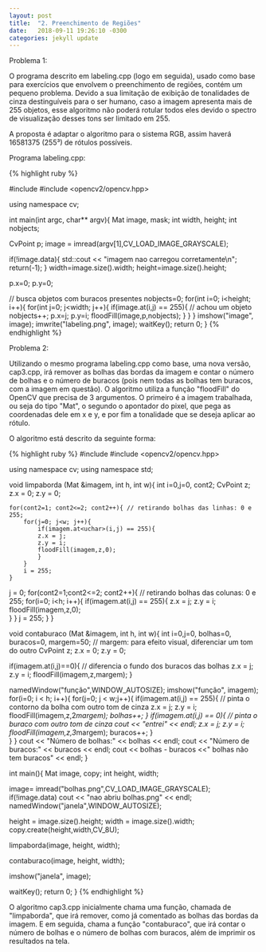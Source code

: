 ```yaml
---
layout: post
title:  "2. Preenchimento de Regiões"
date:   2018-09-11 19:26:10 -0300
categories: jekyll update
---
```

Problema 1:

O programa descrito em labeling.cpp (logo em seguida), usado como base para exercícios que envolvem o preenchimento de regiões, contém um pequeno problema. Devido a sua limitação de exibição de tonalidades de cinza destinguíveis para o ser humano, caso a imagem apresenta mais de 255 objetos, esse algoritmo não poderá rotular todos eles devido o spectro de visualização desses tons ser limitado em 255. 

A proposta é adaptar o algoritmo para o sistema RGB, assim haverá 16581375 (255³) de rótulos possíveis.

Programa labeling.cpp:

{% highlight ruby %}

#include <iostream>
#include <opencv2/opencv.hpp>

using namespace cv;

int main(int argc, char** argv){
  Mat image, mask;
  int width, height;
  int nobjects;
  
  CvPoint p;
  image = imread(argv[1],CV_LOAD_IMAGE_GRAYSCALE);
  
  if(!image.data){
    std::cout << "imagem nao carregou corretamente\n";
    return(-1);
  }
  width=image.size().width;
  height=image.size().height;

  p.x=0;
  p.y=0;

  // busca objetos com buracos presentes
  nobjects=0;
  for(int i=0; i<height; i++){
    for(int j=0; j<width; j++){
      if(image.at<uchar>(i,j) == 255){
		// achou um objeto
		nobjects++;
		p.x=j;
		p.y=i;
		floodFill(image,p,nobjects);
	  }
	}
  }
  imshow("image", image);
  imwrite("labeling.png", image);
  waitKey();
  return 0;
}
{% endhighlight %}

Problema 2: 

Utilizando o mesmo programa labeling.cpp como base, uma nova versão, cap3.cpp, irá remover as bolhas das bordas da imagem e contar o número de bolhas e o número de buracos (pois nem todas as bolhas tem buracos, com a imagem em questão). O algoritmo utiliza a função "floodFill" do OpenCV que precisa de 3 argumentos. O primeiro é a imagem trabalhada, ou seja do tipo "Mat", o segundo o apontador do pixel, que pega as coordenadas dele em x e y, e por fim a tonalidade que se deseja aplicar ao rótulo.

O algoritmo está descrito da seguinte forma:

{% highlight ruby %}
#include <iostream>
#include <opencv2/opencv.hpp>

using namespace cv;
using namespace std;

void limpaborda (Mat &imagem, int h, int w){
int i=0,j=0, cont2;
CvPoint z;
z.x = 0;
z.y = 0;

	for(cont2=1; cont2<=2; cont2++){ // retirando bolhas das linhas: 0 e 255;
		for(j=0; j<w; j++){
			if(imagem.at<uchar>(i,j) == 255){
			z.x = j;
			z.y = i;
			floodFill(imagem,z,0);		
			}
		}
		i = 255;
	}
  j = 0;
	for(cont2=1;cont2<=2; cont2++){ // retirando bolhas das colunas: 0 e 255;
		for(i=0; i<h; i++){
			if(imagem.at<uchar>(i,j) == 255){
			z.x = j;
			z.y = i;
			floodFill(imagem,z,0);		
			}
		}
		j = 255;
	}
}

void contaburaco (Mat &imagem, int h, int w){
int i=0,j=0, bolhas=0, buracos=0, margem=50; // margem: para efeito visual, diferenciar um tom do outro
CvPoint z;
z.x = 0;
z.y = 0;

  if(imagem.at<uchar>(i,j)==0){ // diferencia o fundo dos buracos das bolhas
	z.x = j;
	z.y = i;
	floodFill(imagem,z,margem);
  }

  namedWindow("função",WINDOW_AUTOSIZE);
  imshow("função", imagem);
	for(i=0; i < h; i++){
		for(j=0; j < w;j++){
			if(imagem.at<uchar>(i,j) == 255){ // pinta o contorno da bolha com outro tom de cinza
			z.x = j;
			z.y = i;
			floodFill(imagem,z,2*margem);
			bolhas++;
			}
			if(imagem.at<uchar>(i,j) == 0){ // pinta o buraco com outro tom de cinza
			cout << "entrei" << endl;
			z.x = j;
			z.y = i;
			floodFill(imagem,z,3*margem);
			buracos++;
			}		
		}
	}
  cout << "Número de bolhas:" << bolhas << endl;
  cout << "Número de buracos:" << buracos << endl;
  cout << bolhas - buracos <<" bolhas não tem buracos" << endl;
}

int main(){
  Mat image, copy;
  int height, width;

  image= imread("bolhas.png",CV_LOAD_IMAGE_GRAYSCALE);
  if(!image.data)
    cout << "nao abriu bolhas.png" << endl;
  namedWindow("janela",WINDOW_AUTOSIZE);

  height = image.size().height;
  width = image.size().width;
  copy.create(height,width,CV_8U);

  limpaborda(image, height, width);

  contaburaco(image, height, width);

  imshow("janela", image); 
  
  waitKey();
  return 0;
}
{% endhighlight %}

O algoritmo cap3.cpp inicialmente chama uma função, chamada de "limpaborda", que irá remover, como já comentado as bolhas das bordas da imagem. E em seguida, chama a função "contaburaco", que irá contar o número de bolhas e o número de bolhas com buracos, além de imprimir os resultados na tela.

[jekyll-docs]: https://jekyllrb.com/docs/home
[jekyll-gh]:   https://github.com/jekyll/jekyll
[jekyll-talk]: https://talk.jekyllrb.com/
